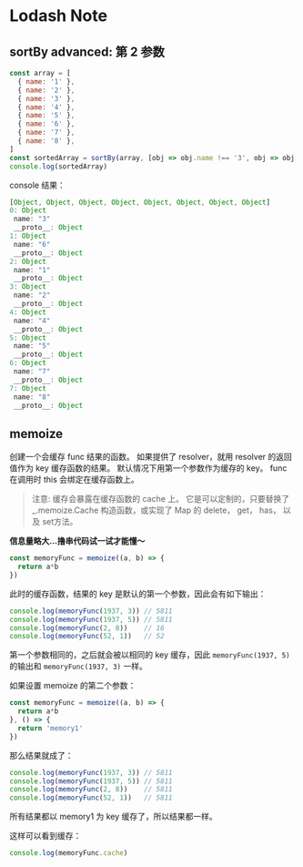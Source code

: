 # Lodash Note

## sortBy advanced: 第 2 参数

```js
const array = [
  { name: '1' }, 
  { name: '2' }, 
  { name: '3' },
  { name: '4' }, 
  { name: '5' }, 
  { name: '6' }, 
  { name: '7' }, 
  { name: '8' }, 
]
const sortedArray = sortBy(array, [obj => obj.name !== '3', obj => obj.name !== '6'])
console.log(sortedArray)
```

console 结果：

```js
[Object, Object, Object, Object, Object, Object, Object, Object]
0: Object
 name: "3"
 __proto__: Object
1: Object
 name: "6"
 __proto__: Object
2: Object
 name: "1"
 __proto__: Object
3: Object
 name: "2"
 __proto__: Object
4: Object
 name: "4"
 __proto__: Object
5: Object
 name: "5"
 __proto__: Object
6: Object
 name: "7"
 __proto__: Object
7: Object
 name: "8"
 __proto__: Object
```

## memoize

创建一个会缓存 func 结果的函数。 如果提供了 resolver，就用 resolver 的返回值作为 key 缓存函数的结果。 默认情况下用第一个参数作为缓存的 key。 func 在调用时 this 会绑定在缓存函数上。 

> 注意: 缓存会暴露在缓存函数的 cache 上。 它是可以定制的，只要替换了 _.memoize.Cache 构造函数，或实现了 Map 的 delete， get， has， 以及 set方法。

**信息量略大...撸串代码试一试才能懂～**

```js
const memoryFunc = memoize((a, b) => {
  return a*b
})
```

此时的缓存函数，结果的 key 是默认的第一个参数，因此会有如下输出：

```js
console.log(memoryFunc(1937, 3)) // 5811
console.log(memoryFunc(1937, 5)) // 5811
console.log(memoryFunc(2, 8))    // 16
console.log(memoryFunc(52, 1))   // 52
```

第一个参数相同的，之后就会被以相同的 key 缓存，因此 `memoryFunc(1937, 5)` 的输出和 `memoryFunc(1937, 3)` 一样。

如果设置 memoize 的第二个参数：

```js
const memoryFunc = memoize((a, b) => {
  return a*b
}, () => {
  return 'memory1'
})
```

那么结果就成了：

```js
console.log(memoryFunc(1937, 3)) // 5811
console.log(memoryFunc(1937, 5)) // 5811
console.log(memoryFunc(2, 8))    // 5811
console.log(memoryFunc(52, 1))   // 5811
```

所有结果都以 memory1 为 key 缓存了，所以结果都一样。

这样可以看到缓存：

```js
console.log(memoryFunc.cache)
```
